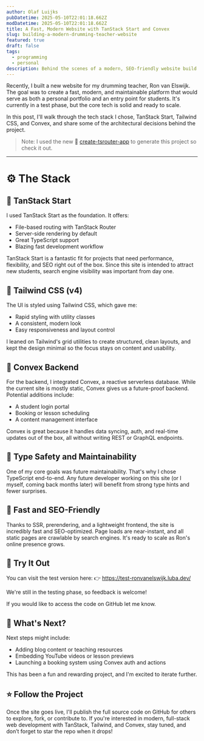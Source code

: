 ```yaml
---
author: Olaf Luijks
pubDatetime: 2025-05-10T22:01:18.662Z
modDatetime: 2025-05-10T22:01:18.662Z
title: A Fast, Modern Website with TanStack Start and Convex
slug: building-a-modern-drumming-teacher-website
featured: true
draft: false
tags:
  - programming
  - personal
description: Behind the scenes of a modern, SEO-friendly website build for a drumming teacher, powered by TanStack Start, Tailwind CSS, and Convex.
---
```


Recently, I built a new website for my drumming teacher, Ron van Elswijk. The goal was to create a fast, modern, and maintainable platform that would serve as both a personal portfolio and an entry point for students. It's currently in a test phase, but the core tech is solid and ready to scale.

In this post, I'll walk through the tech stack I chose, TanStack Start, Tailwind CSS, and Convex, and share some of the architectural decisions behind the project.

> Note: I used the new 🔗 [create-tsrouter-app](https://github.com/TanStack/create-tsrouter-app) to generate this project so check it out.

---

# ⚙️ The Stack

## 🧱 TanStack Start

I used TanStack Start as the foundation. It offers:

- File-based routing with TanStack Router
- Server-side rendering by default
- Great TypeScript support
- Blazing fast development workflow

TanStack Start is a fantastic fit for projects that need performance, flexibility, and SEO right out of the box. Since this site is intended to attract new students, search engine visibility was important from day one.

## 🎨 Tailwind CSS (v4)

The UI is styled using Tailwind CSS, which gave me:

- Rapid styling with utility classes
- A consistent, modern look
- Easy responsiveness and layout control

I leaned on Tailwind's grid utilities to create structured, clean layouts, and kept the design minimal so the focus stays on content and usability.

## 🧠 Convex Backend

For the backend, I integrated Convex, a reactive serverless database. While the current site is mostly static, Convex gives us a future-proof backend. Potential additions include:

- A student login portal
- Booking or lesson scheduling
- A content management interface

Convex is great because it handles data syncing, auth, and real-time updates out of the box, all without writing REST or GraphQL endpoints.

## 🔐 Type Safety and Maintainability

One of my core goals was future maintainability. That's why I chose TypeScript end-to-end. Any future developer working on this site (or I myself, coming back months later) will benefit from strong type hints and fewer surprises.

## 🚀 Fast and SEO-Friendly

Thanks to SSR, prerendering, and a lightweight frontend, the site is incredibly fast and SEO-optimized. Page loads are near-instant, and all static pages are crawlable by search engines. It's ready to scale as Ron's online presence grows.

## 🧪 Try It Out

You can visit the test version here:
👉 https://test-ronvanelswijk.luba.dev/

We're still in the testing phase, so feedback is welcome!

If you would like to access the code on GitHub let me know.

## 💬 What's Next?

Next steps might include:

- Adding blog content or teaching resources
- Embedding YouTube videos or lesson previews
- Launching a booking system using Convex auth and actions

This has been a fun and rewarding project, and I'm excited to iterate further.

## ⭐ Follow the Project

Once the site goes live, I'll publish the full source code on GitHub for others to explore, fork, or contribute to. If you're interested in modern, full-stack web development with TanStack, Tailwind, and Convex, stay tuned, and don’t forget to star the repo when it drops!
